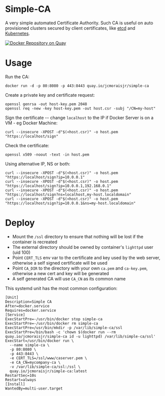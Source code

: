 # Simple-CA

A very simple automated Certificate Authority. Such CA is useful on auto provisioned clusters secured by client certificates, like [etcd](https://coreos.com/etcd/) and [Kubernetes](http://kubernetes.io/).

[![Docker Repository on Quay](https://quay.io/repository/jcmoraisjr/simple-ca/status "Docker Repository on Quay")](https://quay.io/repository/jcmoraisjr/simple-ca)

# Usage

Run the CA:

    docker run -d -p 80:8080 -p 443:8443 quay.io/jcmoraisjr/simple-ca

Create a private key and certificate request:

    openssl genrsa -out host-key.pem 2048
    openssl req -new -key host-key.pem -out host.csr -subj "/CN=my-host"

Sign the certificate -- change `localhost` to the IP if Docker Server is on a VM - eg Docker Machine:

    curl --insecure -XPOST -d"$(<host.csr)" -o host.pem "https://localhost/sign"

Check the certificate:

    openssl x509 -noout -text -in host.pem

Using alternative IP, NS or both:

    curl --insecure -XPOST -d"$(<host.csr)" -o host.pem "https://localhost/sign?ip=10.0.0.1"
    curl --insecure -XPOST -d"$(<host.csr)" -o host.pem "https://localhost/sign?ip=10.0.0.1,192.168.0.1"
    curl --insecure -XPOST -d"$(<host.csr)" -o host.pem "https://localhost/sign?ns=localhost,my-host.localdomain"
    curl --insecure -XPOST -d"$(<host.csr)" -o host.pem "https://localhost/sign?ip=10.0.0.1&ns=my-host.localdomain"

# Deploy

* Mount the `/ssl` directory to ensure that nothing will be lost if the container is recreated
* The external directory should be owned by container's `lighttpd` user (uid 100)
* Point `CERT_TLS` env var to the certificate and key used by the web server, otherwise a self signed certificate will be used
* Point `CA_DIR` to the directory with your own `ca.pem` and `ca-key.pem`, otherwise a new cert and key will be generated
* A self generated CA will use `CA_CN` as its common name

This systemd unit has the most common configuration:

    [Unit]
    Description=Simple CA
    After=docker.service
    Requires=docker.service
    [Service]
    ExecStartPre=-/usr/bin/docker stop simple-ca
    ExecStartPre=-/usr/bin/docker rm simple-ca
    ExecStartPre=/usr/bin/mkdir -p /var/lib/simple-ca/ssl
    ExecStartPre=/bin/bash -c 'chown $(docker run --rm quay.io/jcmoraisjr/simple-ca id -u lighttpd) /var/lib/simple-ca/ssl'
    ExecStart=/usr/bin/docker run \
      --name simple-ca \
      -p 80:8080 \
      -p 443:8443 \
      -e CERT_TLS=/ssl/www/caserver.pem \
      -e CA_CN=mycompany-ca \
      -v /var/lib/simple-ca/ssl:/ssl \
      quay.io/jcmoraisjr/simple-ca:latest
    RestartSec=10s
    Restart=always
    [Install]
    WantedBy=multi-user.target

